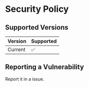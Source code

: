 # Security Policy

## Supported Versions

| Version | Supported          |
| ------- | ------------------ |
| Current   | :white_check_mark: |

## Reporting a Vulnerability
Report it in a issue.
